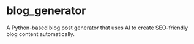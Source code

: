 # blog_generator
A Python-based blog post generator that uses AI to create SEO-friendly blog content automatically.
